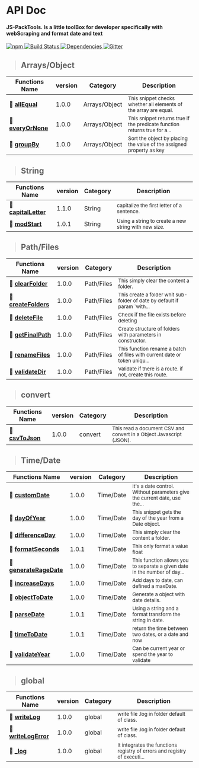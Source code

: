 # API Doc
#### JS-PackTools. Is a little toolBox for developer specifically with webScraping and format date and text
<p>
    <a href="https://www.npmjs.com/package/js-packtools">
        <img alt="npm" src="https://img.shields.io/npm/v/js-packtools.svg">
    </a>
    <a href="https://travis-ci.org/jasp402/js-packtools">
        <img alt="Build Status" src="https://travis-ci.org/jasp402/js-packtools.svg?branch=master">
    </a>
    <a href="https://david-dm.org/jasp402/js-packtools">
        <img alt="Dependencies" src="https://david-dm.org/jasp402/js-packtools/status.svg">
    </a>    
    <a href="https://gitter.im/js-packtools/community?utm_source=badge&utm_medium=badge&utm_campaign=pr-badge">
        <img alt="Gitter" src="https://badges.gitter.im/js-packtools/community.svg">
    </a>
</p>

>## Arrays/Object 

| Functions Name | version | Category | Description |
|---|---|---|---|
|:seedling:  [**allEqual**](/en/api/v1/allEqual.md)  | 1.0.0 | Arrays/Object | <sub>This snippet checks whether all elements of the array are equal.</sub> |
|:seedling:  [**everyOrNone**](/en/api/v1/everyOrNone.md)  | 1.0.0 | Arrays/Object | <sub>This snippet returns true if the predicate function returns true for a...</sub> |
|:seedling:  [**groupBy**](/en/api/v1/groupBy.md)  | 1.0.0 | Arrays/Object | <sub>Sort the object by placing the value of the assigned property as key</sub> |
>## String 

| Functions Name | version | Category | Description |
|---|---|---|---|
|:seedling:  [**capitalLetter**](/en/api/v1/capitalLetter.md)  | 1.1.0 | String | <sub>capitalize the first letter of a sentence.</sub> |
|:seedling:  [**modStart**](/en/api/v1/modStart.md)  | 1.0.1 | String | <sub>Using a string to create a new string with new size.</sub> |
>## Path/Files 

| Functions Name | version | Category | Description |
|---|---|---|---|
|:seedling:  [**clearFolder**](/en/api/v1/clearFolder.md)  | 1.0.0 | Path/Files | <sub>This simply clear the content a folder.</sub> |
|:seedling:  [**createFolders**](/en/api/v1/createFolders.md)  | 1.0.0 | Path/Files | <sub>This create a folder whit sub-folder of date by default if param `with...</sub> |
|:seedling:  [**deleteFile**](/en/api/v1/deleteFile.md)  | 1.0.0 | Path/Files | <sub>Check if the file exists before deleting</sub> |
|:seedling:  [**getFinalPath**](/en/api/v1/getFinalPath.md)  | 1.0.0 | Path/Files | <sub>Create structure of folders with parameters in constructor.</sub> |
|:seedling:  [**renameFiles**](/en/api/v1/renameFiles.md)  | 1.0.0 | Path/Files | <sub>This function rename a batch of files with current date or token uniqu...</sub> |
|:seedling:  [**validateDir**](/en/api/v1/validateDir.md)  | 1.0.0 | Path/Files | <sub>Validate if there is a route. if not, create this route.</sub> |
>## convert 

| Functions Name | version | Category | Description |
|---|---|---|---|
|:seedling:  [**csvToJson**](/en/api/v1/csvToJson.md)  | 1.0.0 | convert | <sub>This read a document CSV and convert in a Object Javascript (JSON).</sub> |
>## Time/Date 

| Functions Name | version | Category | Description |
|---|---|---|---|
|:seedling:  [**customDate**](/en/api/v1/customDate.md)  | 1.0.0 | Time/Date | <sub>It's a date control. Without parameters give the current date, use the...</sub> |
|:seedling:  [**dayOfYear**](/en/api/v1/dayOfYear.md)  | 1.0.0 | Time/Date | <sub>This snippet gets the day of the year from a Date object.</sub> |
|:seedling:  [**differenceDay**](/en/api/v1/differenceDay.md)  | 1.0.0 | Time/Date | <sub>This simply clear the content a folder.</sub> |
|:seedling:  [**formatSeconds**](/en/api/v1/formatSeconds.md)  | 1.0.1 | Time/Date | <sub>This only format a value float</sub> |
|:seedling:  [**generateRageDate**](/en/api/v1/generateRageDate.md)  | 1.0.0 | Time/Date | <sub>This function allows you to separate a given date in the number of day...</sub> |
|:seedling:  [**increaseDays**](/en/api/v1/increaseDays.md)  | 1.0.0 | Time/Date | <sub>Add days to date, can defined a maxDate.</sub> |
|:seedling:  [**objectToDate**](/en/api/v1/objectToDate.md)  | 1.0.0 | Time/Date | <sub>Generate a object with date details.</sub> |
|:seedling:  [**parseDate**](/en/api/v1/parseDate.md)  | 1.0.1 | Time/Date | <sub>Using a string and a format transform the string in date.</sub> |
|:seedling:  [**timeToDate**](/en/api/v1/timeToDate.md)  | 1.0.1 | Time/Date | <sub>return the time between two dates, or a date and now</sub> |
|:seedling:  [**validateYear**](/en/api/v1/validateYear.md)  | 1.0.0 | Time/Date | <sub>Can be current year or spend the year to validate</sub> |
>## global 

| Functions Name | version | Category | Description |
|---|---|---|---|
|:seedling:  [**writeLog**](/en/api/v1/writeLog.md)  | 1.0.0 | global | <sub>write file .log in folder default of class.</sub> |
|:seedling:  [**writeLogError**](/en/api/v1/writeLogError.md)  | 1.0.0 | global | <sub>write file .log in folder default of class.</sub> |
|:seedling:  [**_log**](/en/api/v1/_log.md)  | 1.0.0 | global | <sub>It integrates the functions registry of errors and registry of executi...</sub> |
